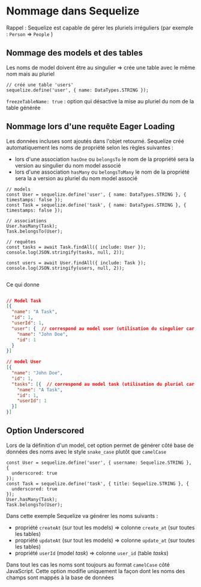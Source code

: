 # Nommage dans Sequelize

Rappel : Sequelize est capable de gérer les pluriels irréguliers (par exemple : `Person` => `People` )

## Nommage des models et des tables

Les noms de model doivent être au singulier => crée une table avec le même nom mais au pluriel 

```JS
// créé une table 'users'
sequelize.define('user', { name: DataTypes.STRING });
```

 `freezeTableName: true` : option qui désactive la mise au pluriel du nom de la table générée 

## Nommage lors d'une requête Eager Loading 

Les données incluses sont ajoutés dans l'objet retourné. Sequelize créé automatiquement les noms de propriété selon les règles suivantes :
- lors d'une association `hasOne` ou `belongsTo` le nom de la propriété sera la version au singulier du nom model associé
- lors d'une association `hasMany` ou `belongsToMany` le nom de la propriété sera la a version au pluriel du nom model associé


```JS
// models
const User = sequelize.define('user', { name: DataTypes.STRING }, { timestamps: false });
const Task = sequelize.define('task', { name: DataTypes.STRING }, { timestamps: false });

// associations
User.hasMany(Task);
Task.belongsTo(User);

// requêtes 
const tasks = await Task.findAll({ include: User });  
console.log(JSON.stringify(tasks, null, 2));

const users = await User.findAll({ include: Task });  
console.log(JSON.stringify(users, null, 2));


```

Ce qui donne

```JSON

// Model Task
[{  
  "name": "A Task",  
  "id": 1,  
  "userId": 1,  
  "user": {  // correspond au model user (utilisation du singulier car relation BelongsTo)
    "name": "John Doe",  
    "id": 1  
  }  
}]

// model User
[{  
  "name": "John Doe",  
  "id": 1,  
  "tasks": [{  // correspond au model task (utilisation du pluriel car relation hasMany)
    "name": "A Task",  
    "id": 1,  
    "userId": 1  
  }]  
}]

```


## Option Underscored

Lors de la définition d'un model, cet option permet de générer côté base de données des noms avec le style `snake_case` plutôt que `camelCase` 


```JS
const User = sequelize.define('user', { username: Sequelize.STRING }, {
  underscored: true
});
const Task = sequelize.define('task', { title: Sequelize.STRING }, {
  underscored: true
});
User.hasMany(Task);
Task.belongsTo(User);

```

Dans cette exemple Sequelize va générer les noms suivants : 
- propriété `createAt` (sur tout les models)  => colonne `create_at` (sur toutes les tables)
- propriété `updateAt` (sur tout les models) => colonne `update_at`  (sur toutes les tables)
- propriété `userId` (model *task*) => colonne `user_id`  (table *tasks*) 

Dans tout les cas les noms sont toujours au format  `camelCase` côté JavaScript. Cette option modifie uniquement la façon dont les noms des champs sont mappés à la base de données 


